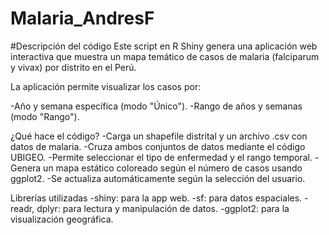 # Malaria_AndresF

#Descripción del código
Este script en R Shiny genera una aplicación web interactiva que muestra un mapa temático de casos de malaria (falciparum y vivax) por distrito en el Perú.

La aplicación permite visualizar los casos por:

-Año y semana específica (modo "Único").
-Rango de años y semanas (modo "Rango").

¿Qué hace el código?
-Carga un shapefile distrital y un archivo .csv con datos de malaria.
-Cruza ambos conjuntos de datos mediante el código UBIGEO.
-Permite seleccionar el tipo de enfermedad y el rango temporal.
-Genera un mapa estático coloreado según el número de casos usando ggplot2.
-Se actualiza automáticamente según la selección del usuario.

Librerías utilizadas
-shiny: para la app web.
-sf: para datos espaciales.
-readr, dplyr: para lectura y manipulación de datos.
-ggplot2: para la visualización geográfica.
